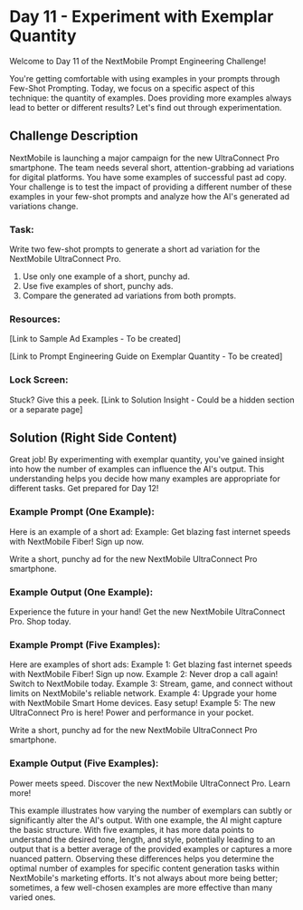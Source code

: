 # Day 11 - Experiment with Exemplar Quantity

Welcome to Day 11 of the NextMobile Prompt Engineering Challenge!

You're getting comfortable with using examples in your prompts through Few-Shot Prompting. Today, we focus on a specific aspect of this technique: the quantity of examples. Does providing more examples always lead to better or different results? Let's find out through experimentation.

## Challenge Description
NextMobile is launching a major campaign for the new UltraConnect Pro smartphone. The team needs several short, attention-grabbing ad variations for digital platforms. You have some examples of successful past ad copy. Your challenge is to test the impact of providing a different number of these examples in your few-shot prompts and analyze how the AI's generated ad variations change.

### Task:

Write two few-shot prompts to generate a short ad variation for the NextMobile UltraConnect Pro.

1. Use only one example of a short, punchy ad.
2. Use five examples of short, punchy ads.
3. Compare the generated ad variations from both prompts.

### Resources:

[Link to Sample Ad Examples - To be created]

[Link to Prompt Engineering Guide on Exemplar Quantity - To be created]

### Lock Screen:

Stuck? Give this a peek. [Link to Solution Insight - Could be a hidden section or a separate page]

## Solution (Right Side Content)
Great job! By experimenting with exemplar quantity, you've gained insight into how the number of examples can influence the AI's output. This understanding helps you decide how many examples are appropriate for different tasks. Get prepared for Day 12!

### Example Prompt (One Example):

Here is an example of a short ad:
Example: Get blazing fast internet speeds with NextMobile Fiber! Sign up now.

Write a short, punchy ad for the new NextMobile UltraConnect Pro smartphone.

### Example Output (One Example):

Experience the future in your hand! Get the new NextMobile UltraConnect Pro. Shop today.

### Example Prompt (Five Examples):

Here are examples of short ads:
Example 1: Get blazing fast internet speeds with NextMobile Fiber! Sign up now.
Example 2: Never drop a call again! Switch to NextMobile today.
Example 3: Stream, game, and connect without limits on NextMobile's reliable network.
Example 4: Upgrade your home with NextMobile Smart Home devices. Easy setup!
Example 5: The new UltraConnect Pro is here! Power and performance in your pocket.

Write a short, punchy ad for the new NextMobile UltraConnect Pro smartphone.

### Example Output (Five Examples):

Power meets speed. Discover the new NextMobile UltraConnect Pro. Learn more!

This example illustrates how varying the number of exemplars can subtly or significantly alter the AI's output. With one example, the AI might capture the basic structure. With five examples, it has more data points to understand the desired tone, length, and style, potentially leading to an output that is a better average of the provided examples or captures a more nuanced pattern. Observing these differences helps you determine the optimal number of examples for specific content generation tasks within NextMobile's marketing efforts. It's not always about more being better; sometimes, a few well-chosen examples are more effective than many varied ones. 